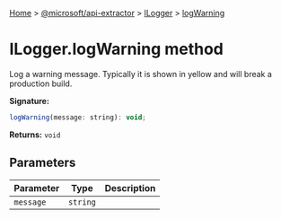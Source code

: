 [Home](./index) &gt; [@microsoft/api-extractor](./api-extractor.md) &gt; [ILogger](./api-extractor.ilogger.md) &gt; [logWarning](./api-extractor.ilogger.logwarning.md)

# ILogger.logWarning method

Log a warning message. Typically it is shown in yellow and will break a production build.

**Signature:**
```javascript
logWarning(message: string): void;
```
**Returns:** `void`

## Parameters

|  Parameter | Type | Description |
|  --- | --- | --- |
|  `message` | `string` |  |

